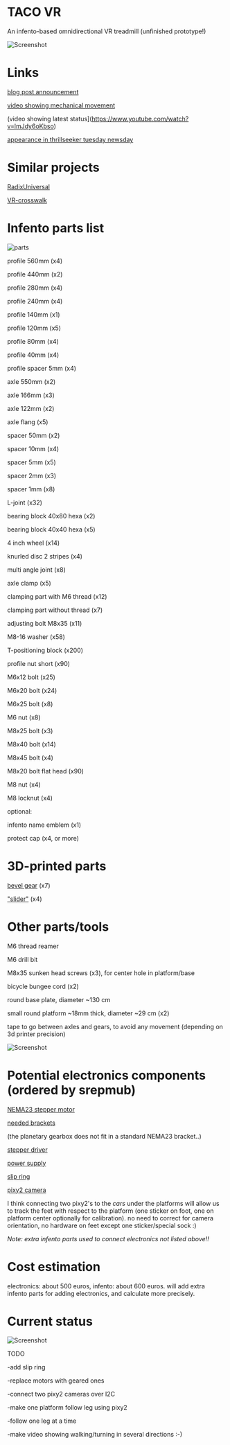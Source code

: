 # TACO VR
An infento-based omnidirectional VR treadmill (unfinished prototype!)

![Screenshot](logo.png)

# Links

[blog post announcement](http://blogfarts.blogspot.com/2022/03/taco-vr-infento-based-omnidirectional.html)

[video showing mechanical movement](https://www.youtube.com/watch?v=YHPXaN3H2HI)

(video showing latest status](https://www.youtube.com/watch?v=lmJdy6oKbso)

[appearance in thrillseeker tuesday newsday](https://www.youtube.com/watch?v=JtDdllBYgaA)

# Similar projects

[RadixUniversal](https://www.youtube.com/watch?v=7YEqCsvkD60)

[VR-crosswalk](https://www.youtube.com/watch?v=GcSgNpcmdVs)

# Infento parts list

![parts](parts.jpg)

profile 560mm (x4)

profile 440mm (x2)

profile 280mm (x4)

profile 240mm (x4)

profile 140mm (x1)

profile 120mm (x5)

profile 80mm  (x4)

profile 40mm  (x4)

profile spacer 5mm (x4)

axle 550mm (x2)

axle 166mm (x3)

axle 122mm (x2)

axle flang (x5)

spacer 50mm (x2)

spacer 10mm (x4)

spacer 5mm  (x5)

spacer 2mm  (x3)

spacer 1mm  (x8)

L-joint (x32)

bearing block 40x80 hexa (x2)

bearing block 40x40 hexa (x5)

4 inch wheel (x14)

knurled disc 2 stripes (x4)

multi angle joint (x8)

axle clamp (x5)

clamping part with M6 thread (x12)

clamping part without thread (x7)

adjusting bolt M8x35 (x11)

M8-16 washer (x58)

T-positioning block (x200)

profile nut short (x90)

M6x12 bolt (x25)

M6x20 bolt (x24)

M6x25 bolt (x8)

M6 nut (x8)

M8x25 bolt (x3)

M8x40 bolt (x14)

M8x45 bolt (x4)

M8x20 bolt flat head (x90)

M8 nut (x4)

M8 locknut (x4)

optional:

infento name emblem (x1)

protect cap (x4, or more)

# 3D-printed parts

[bevel gear](https://www.thingiverse.com/thing:5179582) (x7)

["slider"](https://www.thingiverse.com/thing:5254832) (x4)

# Other parts/tools

M6 thread reamer

M6 drill bit

M8x35 sunken head screws (x3), for center hole in platform/base

bicycle bungee cord (x2)

round base plate, diameter ~130 cm

small round platform ~18mm thick, diameter ~29 cm (x2)

tape to go between axles and gears, to avoid any movement (depending on 3d printer precision)

![Screenshot](taco.jpg)

# Potential electronics components (ordered by srepmub)

[NEMA23 stepper motor](https://www.omc-stepperonline.com/nema-23-stepper-motor-l-76mm-gear-ratio-10-1-plm-series-planetary-gearbox-23hs30-2904s-plm23-g10-d8)

[needed brackets](https://www.omc-stepperonline.com/nema-23-bracket-for-high-precision-planetary-geared-motor-alloy-steel-bracket-st-m9)

(the planetary gearbox does not fit in a standard NEMA23 bracket..)

[stepper driver](https://www.omc-stepperonline.com/digital-stepper-driver-2-4-7-2a-20-80vdc-for-nema-34-stepper-motor-cnc-drive-dm860i)

[power supply](https://www.conrad.com/p/mean-well-rsp-320-24-acdc-psu-module-enclosure-134-a-3216-w-24-v-dc-1293056)

[slip ring](https://botland.store/slip-connectors/7144-slip-ring-3-wire-10a-22mm-5904422360009.html)

[pixy2 camera](https://pixycam.com/pixy2/)

I think connecting two pixy2's to the _cars_ under the platforms will allow us to track the feet with respect to the platform (one sticker on foot, one on platform center optionally for calibration). no need to correct for camera orientation, no hardware on feet except one sticker/special sock :)

*Note: extra infento parts used to connect electronics not listed above!!*

# Cost estimation

electronics: about 500 euros, infento: about 600 euros. will add extra infento parts for adding electronics, and calculate more precisely.

# Current status

![Screenshot](elec.png)

TODO 

-add slip ring 

-replace motors with geared ones

-connect two pixy2 cameras over I2C

-make one platform follow leg using pixy2

-follow one leg at a time

-make video showing walking/turning in several directions :-)

